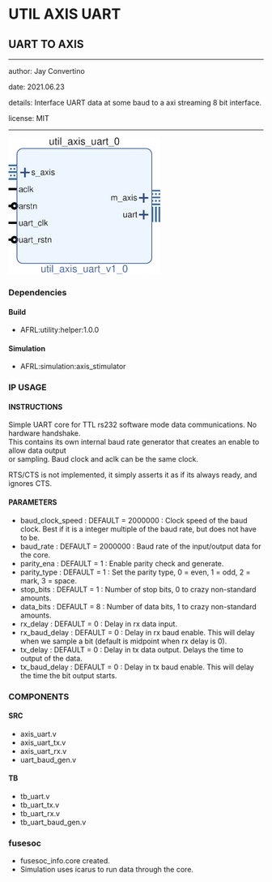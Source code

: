 # UTIL AXIS UART
## UART TO AXIS
---

   author: Jay Convertino   
   
   date: 2021.06.23  
   
   details: Interface UART data at some baud to a axi streaming 8 bit interface.   
   
   license: MIT   
   
---

![rtl_img](./rtl.png)

### Dependencies
#### Build
  - AFRL:utility:helper:1.0.0
  
#### Simulation
  - AFRL:simulation:axis_stimulator

### IP USAGE
#### INSTRUCTIONS

Simple UART core for TTL rs232 software mode data communications. No hardware handshake.  
This contains its own internal baud rate generator that creates an enable to allow data output  
or sampling. Baud clock and aclk can be the same clock.  

RTS/CTS is not implemented, it simply asserts it as if its always ready, and ignores CTS.

#### PARAMETERS
* baud_clock_speed : DEFAULT = 2000000 : Clock speed of the baud clock. Best if it is a integer multiple of the baud rate, but does not have to be.
* baud_rate : DEFAULT = 2000000 : Baud rate of the input/output data for the core.
* parity_ena : DEFAULT = 1 : Enable parity check and generate.
* parity_type : DEFAULT = 1 : Set the parity type, 0 = even, 1 = odd, 2 = mark, 3 = space.
* stop_bits : DEFAULT = 1 : Number of stop bits, 0 to crazy non-standard amounts.
* data_bits : DEFAULT = 8 : Number of data bits, 1 to crazy non-standard amounts.
* rx_delay : DEFAULT = 0 : Delay in rx data input.
* rx_baud_delay : DEFAULT = 0 : Delay in rx baud enable. This will delay when we sample a bit (default is midpoint when rx delay is 0).
* tx_delay : DEFAULT = 0 : Delay in tx data output. Delays the time to output of the data.
* tx_baud_delay : DEFAULT = 0 : Delay in tx baud enable. This will delay the time the bit output starts.

### COMPONENTS
#### SRC

* axis_uart.v
* axis_uart_tx.v
* axis_uart_rx.v
* uart_baud_gen.v
  
#### TB

* tb_uart.v
* tb_uart_tx.v
* tb_uart_rx.v
* tb_uart_baud_gen.v
  
### fusesoc

* fusesoc_info.core created.
* Simulation uses icarus to run data through the core.

